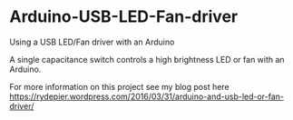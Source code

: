 # Arduino-USB-LED-Fan-driver
Using a USB LED/Fan driver with an Arduino

A single capacitance switch controls a high brightness LED or fan with an Arduino.

For more information on this project see my blog post here https://rydepier.wordpress.com/2016/03/31/arduino-and-usb-led-or-fan-driver/
